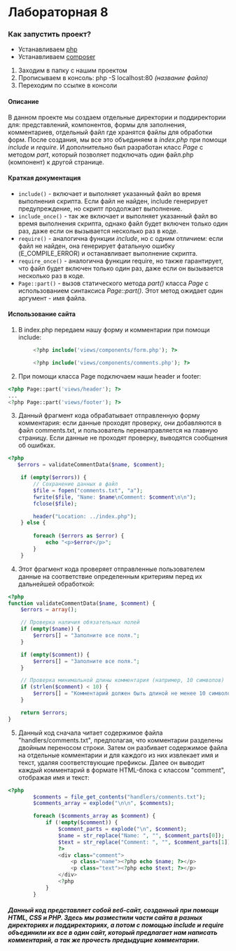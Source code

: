 # Лабораторная 8

### Как запустить проект?
* Устанавливаем [php](https://www.php.net/)
* Устанавливаем [сomposer](https://getcomposer.org/)
1. Заходим в папку с нашим проектом 
2. Прописываем в консоль: php -S localhost:80 _(название файла)_
3. Переходим по ссылке в консоли

#### **Описание**
В данном проекте мы создаем отдельные директории и поддиректории для: представлений, компонентов, формы для заполнения, комментариев, отдельный файл где хранятся файлы для обработки форм. После создания, мы все это объединяем в _index.php_ при помощи *include* и *require*. И дополнительно был разработан класс *Page* с методом *part*, который позволяет подключать один файл.php (компонент) к другой странице.

#### **Краткая документация**
* `include()` - включает и выполняет указанный файл во время выполнения скрипта. Если файл не найден, include генерирует предупреждение, но скрипт продолжает выполнение. 
* `include_once()` - так же включает и выполняет указанный файл во время выполнения скрипта, однако файл будет включен только один раз, даже если он вызывается несколько раз в коде.
* `require()` -  аналогична функции _include_, но с одним отличием: если файл не найден, она генерирует фатальную ошибку (E_COMPILE_ERROR) и останавливает выполнение скрипта.
* `require_once()` - аналогична функции require, но также гарантирует, что файл будет включен только один раз, даже если он вызывается несколько раз в коде. 
* `Page::part()` - вызов статического метода _part()_ класса _Page_ с использованием синтаксиса _Page::part()_. Этот метод ожидает один аргумент - имя файла.

#### **Использование сайта**
1. В index.php передаем нашу форму и комментарии при помощи include:
```php
        <?php include('views/components/form.php'); ?>

        <?php include('views/components/comments.php'); ?>
```

2. При помощи класса Page подключаем наши header и footer:
```php
<?php Page::part('views/header'); ?>
...
<?php Page::part('views/footer'); ?>
```

3. Данный фрагмент кода обрабатывает отправленную форму комментария: если данные проходят проверку, они добавляются в файл comments.txt, и пользователь перенаправляется на главную страницу. Если данные не проходят проверку, выводятся сообщения об ошибках.
```php
<?php
   $errors = validateCommentData($name, $comment);

    if (empty($errors)) {
        // Сохранение данных в файл
        $file = fopen("comments.txt", "a");
        fwrite($file, "Name: $name\nComment: $comment\n\n");
        fclose($file);

        header("Location: ../index.php");
    } else {
        
        foreach ($errors as $error) {
            echo "<p>$error</p>";
        }
    }
```

4. Этот фрагмент кода проверяет отправленные пользователем данные на соответствие определенным критериям перед их дальнейшей обработкой:
```php
<?php
function validateCommentData($name, $comment) {
    $errors = array();

    // Проверка наличия обязательных полей
    if (empty($name)) {
        $errors[] = "Заполните все поля.";
    }

    if (empty($comment)) {
        $errors[] = "Заполните все поля.";
    }

    // Проверка минимальной длины комментария (например, 10 символов)
    if (strlen($comment) < 10) {
        $errors[] = "Комментарий должен быть длиной не менее 10 символов.";
    }

    return $errors;
}	
```

5. Данный код сначала читает содержимое файла "handlers/comments.txt", предполагая, что комментарии разделены двойным переносом строки. Затем он разбивает содержимое файла на отдельные комментарии и для каждого из них извлекает имя и текст, удаляя соответствующие префиксы. Далее он выводит каждый комментарий в формате HTML-блока с классом "comment", отображая имя и текст:
```php
<?php
        $comments = file_get_contents("handlers/comments.txt");
        $comments_array = explode("\n\n", $comments);

        foreach ($comments_array as $comment) {
            if (!empty($comment)) {
                $comment_parts = explode("\n", $comment);
                $name = str_replace("Name: ", "", $comment_parts[0]);
                $text = str_replace("Comment: ", "", $comment_parts[1]);
                ?>
                <div class="comment">
                    <p class="name"><?php echo $name; ?></p>
                    <p class="text"><?php echo $text; ?></p>
                </div>
                <?php
            }
        }
```

##### Данный код представляет собой веб-сайт, созданный при помощи HTML, CSS и PHP. Здесь мы разместили части сайта в разных директориях и поддиректориях, а потом с помощью include и require объединили их все в один сайт, который предлагает нам написать комментарий, а так же прочесть предыдущие комментарии.